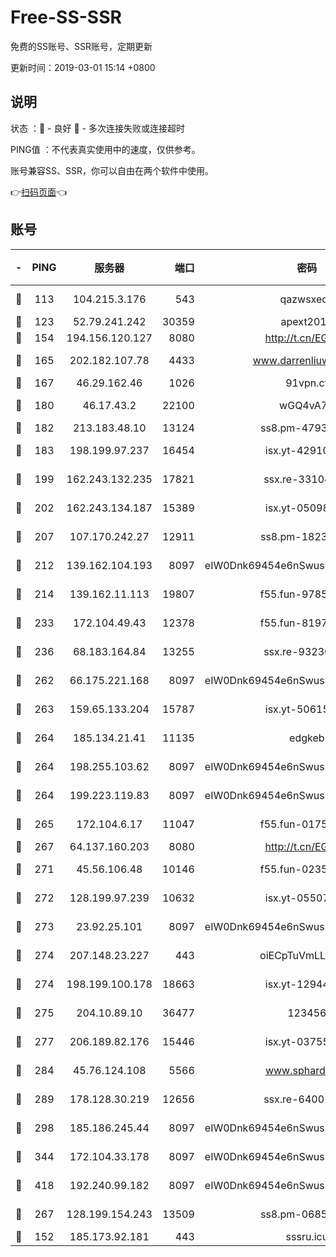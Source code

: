 # Free-SS-SSR

免费的SS账号、SSR账号，定期更新

更新时间：2019-03-01 15:14 +0800

## 说明

状态     ：🙂 - 良好 🙁 - 多次连接失败或连接超时

PING值   ：不代表真实使用中的速度，仅供参考。

账号兼容SS、SSR，你可以自由在两个软件中使用。

👉[扫码页面](https://liesauer.github.io/free-ss-ssr.github.io/)👈

## 账号

|-|PING|服务器|端口|密码|加密方式|区域|
|:----:|:----:|:-----:|-----:|:----:|:----:|:----:|
|🙂|113|104.215.3.176|543|qazwsxedc|aes-256-gcm|JP|
|🙂|123|52.79.241.242|30359|apext2019|chacha20|KR|
|🙂|154|194.156.120.127|8080|http://t.cn/EGJIyrl|rc4-md5|RU|
|🙂|165|202.182.107.78|4433|www.darrenliuwei.com|aes-256-cfb|JP|
|🙂|167|46.29.162.46|1026|91vpn.cf|rc4-md5|RU|
|🙂|180|46.17.43.2|22100|wGQ4vA7D|aes-256-gcm|RU|
|🙂|182|213.183.48.10|13124|ss8.pm-47930159|rc4-md5|RU|
|🙂|183|198.199.97.237|16454|isx.yt-42910479|aes-256-cfb|US|
|🙂|199|162.243.132.235|17821|ssx.re-33104069|aes-256-cfb|US|
|🙂|202|162.243.134.187|15389|isx.yt-05098936|aes-256-cfb|US|
|🙂|207|107.170.242.27|12911|ss8.pm-18239043|aes-256-cfb|US|
|🙂|212|139.162.104.193|8097|eIW0Dnk69454e6nSwuspv9DmS201tQ0D|aes-256-cfb|JP|
|🙂|214|139.162.11.113|19807|f55.fun-97859727|aes-256-cfb|SG|
|🙂|233|172.104.49.43|12378|f55.fun-81974133|aes-256-cfb|SG|
|🙂|236|68.183.164.84|13255|ssx.re-93230517|aes-256-cfb|US|
|🙂|262|66.175.221.168|8097|eIW0Dnk69454e6nSwuspv9DmS201tQ0D|aes-256-cfb|US|
|🙂|263|159.65.133.204|15787|isx.yt-50615050|aes-256-cfb|SG|
|🙂|264|185.134.21.41|11135|edgkeb|aes-256-cfb|GB|
|🙂|264|198.255.103.62|8097|eIW0Dnk69454e6nSwuspv9DmS201tQ0D|aes-256-cfb|US|
|🙂|264|199.223.119.83|8097|eIW0Dnk69454e6nSwuspv9DmS201tQ0D|aes-256-cfb|US|
|🙂|265|172.104.6.17|11047|f55.fun-01756679|aes-256-cfb|US|
|🙂|267|64.137.160.203|8080|http://t.cn/EGJIyrl|rc4-md5|CA|
|🙂|271|45.56.106.48|10146|f55.fun-02359224|aes-256-cfb|US|
|🙂|272|128.199.97.239|10632|isx.yt-05507279|aes-256-cfb|SG|
|🙂|273|23.92.25.101|8097|eIW0Dnk69454e6nSwuspv9DmS201tQ0D|aes-256-cfb|US|
|🙂|274|207.148.23.227|443|oiECpTuVmLLxk4Ts|aes-256-cfb|US|
|🙂|274|198.199.100.178|18663|isx.yt-12944812|aes-256-cfb|US|
|🙂|275|204.10.89.10|36477|123456|aes-256-cfb|US|
|🙂|277|206.189.82.176|15446|isx.yt-03755202|aes-256-cfb|SG|
|🙂|284|45.76.124.108|5566|www.sphard.com|aes-256-cfb|AU|
|🙂|289|178.128.30.219|12656|ssx.re-64001982|aes-256-cfb|SG|
|🙂|298|185.186.245.44|8097|eIW0Dnk69454e6nSwuspv9DmS201tQ0D|aes-256-cfb|NL|
|🙂|344|172.104.33.178|8097|eIW0Dnk69454e6nSwuspv9DmS201tQ0D|aes-256-cfb|SG|
|🙂|418|192.240.99.182|8097|eIW0Dnk69454e6nSwuspv9DmS201tQ0D|aes-256-cfb|US|
|🙂|267|128.199.154.243|13509|ss8.pm-06850813|aes-256-cfb|SG|
|🙁|152|185.173.92.181|443|sssru.icu|rc4-md5|RU|
